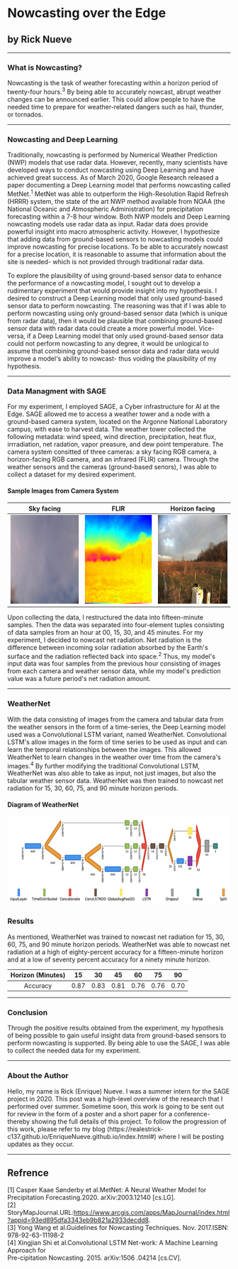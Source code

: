 # Nowcasting over the Edge 
## by Rick Nueve

---

### What is Nowcasting?
<p>
Nowcasting is the task of weather forecasting within a horizon period of twenty-four hours.<sup>3</sup> By
being able to accurately nowcast, abrupt weather changes can be announced earlier. This could allow
people to have the needed time to prepare for weather-related dangers such as hail, thunder, or tornados.
</p>

---

### Nowcasting and Deep Learning
<p>
Traditionally, nowcasting is performed by Numerical Weather Prediction (NWP) models that use radar data. However, 
recently, many scientists have developed ways to conduct nowcasting using Deep Learning and have achieved great success.
As of March 2020, Google Research released a paper documenting a Deep Learning model that performs nowcasting called MetNet.<sup>1</sup>
MetNet was able to outperform the High-Resolution Rapid Refresh (HRRR) system, the state of the art NWP method available from
NOAA (the National Oceanic and Atmospheric Administration) for precipitation forecasting within a 7-8 hour window. Both NWP models and 
Deep Learning nowcasting models use radar data as input. Radar data does provide powerful insight into macro
atmospheric activity. However, I hypothesize that adding data from ground-based sensors to nowcasting models could improve nowcasting
for precise locations. To be able to accurately nowcast for a precise location, it is reasonable to assume that information about the site is
needed- which is not provided through traditional radar data. 
</p>
<p>
To explore the plausibility of using ground-based sensor data to enhance the performance of a nowcasting model,
I sought out to develop a rudimentary experiment that would provide insight into my hypothesis. I desired to construct a Deep Learning model that only used ground-based sensor data to perform nowcasting. The reasoning was that if I was able to perform nowcasting using only ground-based sensor data (which is unique from radar data), then it would be plausible that combining ground-based sensor data with radar data could create a more powerful model. Vice-versa, if a Deep Learning model that only used ground-based sensor data could not perform nowcasting to any degree, it would be unlogical to assume that combining ground-based sensor data and radar data would improve a model's ability to nowcast- thus voiding the plausibility of my hypothesis. 
</p>

---

### Data Managment with SAGE
<p>
For my experiment, I employed SAGE, a Cyber infrastructure for AI at the Edge. SAGE allowed me to access a weather tower and a node with a ground-based camera system, located on the Argonne National Laboratory campus, with ease to harvest data. The weather tower collected the following metadata: wind speed, wind direction, precipitation, heat flux, irrradiation, net radation, vapor preasure, and dew point temperature. The camera system consitted of three cameras: a sky facing RGB camera, a horizon-facing RGB camera, and an infrared (FLIR) camera. Through the weather sensors and the cameras (ground-based senors), I was able to collect a dataset for my desired experiment. 
</p>

#### Sample Images from Camera System 
|Sky facing                 |  FLIR                     | Horizon facing
:-------------------------:|:-------------------------:|:-------------------------:
<img src="top_face_example.jpg" width="200" height="200" />  |  <img src="flir_pic_example.jpg" width="200" height="200" />| <img src="ground_pic_example.jpg" width="200" height="200" />

<p>
Upon collecting the data, I restructured the data into fifteen-minute samples. Then the data was separated into four-element tuples consisting of data samples from an hour at 00, 15, 30, and 45 minutes. For my experiment, I decided to nowcast net radiation. Net radiation is the difference between incoming solar radiation absorbed by the Earth's surface and the radiation reflected back into space.<sup>2</sup> Thus, my model's input data was four samples from the previous hour consisting of images from each camera and weather sensor data, while my model's prediction value was a future period's net radiation amount. 
<p/>

---

### WeatherNet
<p>
With the data consisting of images from the camera and tabular data from the weather sensors in the form of a time-series, the Deep Learning model used was a Convolutional LSTM variant, named WeatherNet. Convolutional LSTM's allow images in the form of time series to be used as input and can learn the temporal relationships between the images. This allowed WeatherNet to learn changes in the weather over time from the camera's images.<sup>4</sup> By further modifying the traditional Convolutional LSTM, WeatherNet was also able to take as input, not just images, but also the tabular weather sensor data. WeatherNet was then trained to nowcast net radiation for 15, 30, 60, 75, and 90 minute horizon periods. 
</p>

#### Diagram of WeatherNet
<p>
<img src="weathernet_banner.png" width="600" height="200" /> 
</p>

### Results
<p>
As mentioned, WeatherNet was trained to nowcast net radiation for 15, 30, 60, 75, and 90 minute horizon periods. 
WeatherNet was able to nowcast net radiation at a high of eighty-percent accuracy for a fifteen-minute horizon and at a
low of seventy percent accuracy for a ninety minute horizon.
</p>

| Horizon (Minutes) |  15  |  30  |  45  |  60  |  75  |  90  |
|:-----------------:|:----:|:----:|:----:|:----:|:----:|:----:|
|      Accuracy     | 0.87 | 0.83 | 0.81 | 0.76 | 0.76 | 0.70 |

---

### Conclusion
<p>
Through the positive results obtained from the experiment, my hypothesis of being possible to gain useful insight data from ground-based sensors to perform
nowcasting is supported. By being able to use the SAGE, I was able to collect the needed data for my experiment. 
</p>

---

### About the Author
<p>
Hello, my name is Rick (Enrique) Nueve. I was a summer intern for the SAGE project in 2020. This post was a high-level overview of the research that I performed over summer. Sometime soon, this work is going to be sent out for review in the form of a poster and a short paper for a conference- thereby showing the full details of this project. To follow the progression of this work, please refer to my blog (https://realestrick-c137.github.io/EnriqueNueve.github.io/index.html#) where I will be posting updates as they occur.
</p>

---

## Refrence
[1] Casper Kaae Sønderby et al.MetNet: A Neural Weather  Model  for  Precipitation  Forecasting.2020. arXiv:2003.12140 [cs.LG]. <br>
[2] StoryMapJournal.URL:https://www.arcgis.com/apps/MapJournal/index.html?appid=93ed895dfa3343eb9b821a2933decdd8. <br>
[3] Yong  Wang  et  al.Guidelines  for  Nowcasting Techniques. Nov. 2017.ISBN: 978-92-63-11198-2 <br>
[4] Xingjian  Shi  et  al.Convolutional  LSTM  Net-work:  A  Machine  Learning  Approach  for  
    Pre-cipitation   Nowcasting.   2015.   arXiv:1506 .04214 [cs.CV]. <br>


